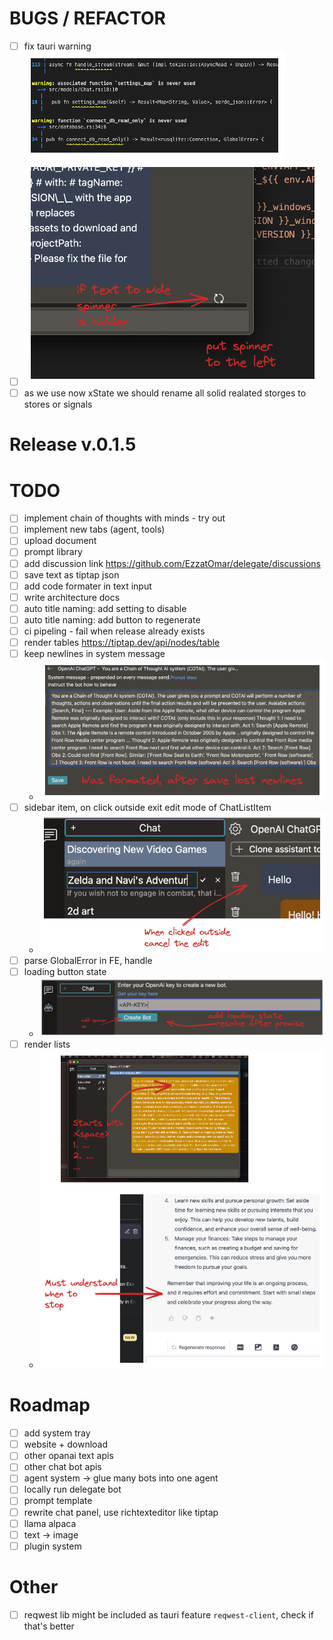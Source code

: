 
# BUGS / REFACTOR

- [ ] fix tauri warning  
  ![tauri warning](./todo-images/warnings.excalidraw.png "tauri warning")
- [ ]  
  ![spinner position](./todo-images/spinner_position.excalidraw.png "spinner position")
- [ ] as we use now xState we should rename all solid realated storges to stores or signals

# Release v.0.1.5  

# TODO

- [ ] implement chain of thoughts with minds - try out
- [ ] implement new tabs (agent, tools)
- [ ] upload document
- [ ] prompt library
- [ ] add discussion link <https://github.com/EzzatOmar/delegate/discussions>
- [ ] save text as tiptap json
- [ ] add code formater in text input
- [ ] write architecture docs
- [ ] auto title naming: add setting to disable
- [ ] auto title naming: add button to regenerate
- [ ] ci pipeling - fail when release already exists
- [ ] render tables  <https://tiptap.dev/api/nodes/table>
- [ ] keep newlines in system message  
  - ![keep newlines in system message](./todo-images/format-systemmessage.excalidraw.png "keep newlines in system message")
- [ ] sidebar item, on click outside exit edit mode of ChatListItem
  - ![click outside](./todo-images/click-outside.excalidraw.png "click outside")
- [ ] parse GlobalError in FE, handle
- [ ] loading button state
  - ![loading button state](./todo-images/button-loading.excalidraw.png "loading button state")
- [ ] render lists  
  - ![render lists](./todo-images/render-lists.excalidraw.png "render lists")

# Roadmap

- [ ] add system tray
- [ ] website + download
- [ ] other opanai text apis
- [ ] other chat bot apis
- [ ] agent system -> glue many bots into one agent
- [ ] locally run delegate bot
- [ ] prompt template
- [ ] rewrite chat panel, use richtexteditor like tiptap
- [ ] llama alpaca
- [ ] text -> image
- [ ] plugin system

# Other

- [ ] reqwest lib might be included as tauri feature `reqwest-client`, check if that's better
